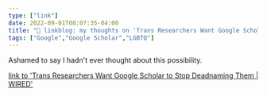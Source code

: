 ```yaml
---
type: ["link"]
date: 2022-09-01T08:07:35-04:00
title: "🔗 linkblog: my thoughts on 'Trans Researchers Want Google Scholar to Stop Deadnaming Them | WIRED'"
tags: ["Google","Google Scholar","LGBTQ"]
---
```

Ashamed to say I hadn't ever thought about this possibility.
 

[link to 'Trans Researchers Want Google Scholar to Stop Deadnaming Them | WIRED'](https://www.wired.com/story/trans-researchers-want-google-scholar-to-stop-deadnaming-them/)
